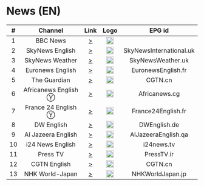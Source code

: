 <h1>News (EN)</h1>

| #  |       Channel        |                                                                                       Link                                                                                       |                                                            Logo                                                             |         EPG id          |
|:--:|:--------------------:|:--------------------------------------------------------------------------------------------------------------------------------------------------------------------------------:|:---------------------------------------------------------------------------------------------------------------------------:|:-----------------------:|
| 1  |       BBC News       |                                [>](https://vs-cmaf-push-ww-live.akamaized.net/x=4/i=urn:bbc:pips:service:bbc_news_channel_hd/iptv_hd_abr_v1.mpd)                                 |                                  <img height="20" src="https://i.imgur.com/xBLLYyx.png"/>                                   |
| 2  |   SkyNews English    |                            [>](https://linear417-gb-hls1-prd-ak.cdn.skycdp.com/100e/Content/HLS_001_1080_30/Live/channel(skynews)/index_1080-30.m3u8)                            | <img height="20" src="https://upload.wikimedia.org/wikipedia/en/thumb/5/57/Sky_News_logo.svg/512px-Sky_News_logo.svg.png"/> | SkyNewsInternational.uk |
| 3  |   SkyNews Weather    |                                              [>](http://late-bird-1612.livetube.eu.org/SkyWeather/index.m3u8?token=9TEQXsK2lKdyI3)                                               | <img height="20" src="https://upload.wikimedia.org/wikipedia/en/thumb/5/57/Sky_News_logo.svg/512px-Sky_News_logo.svg.png"/> |    SkyNewsWeather.uk    |
| 4  |   Euronews English   |   [>](https://62d77612985e4978b5cec13c47c897b5.mediatailor.us-east-1.amazonaws.com/v1/master/44f73ba4d03e9607dcd9bebdcb8494d86964f1d8/Samsung-gb_EuroNewsLive-1/playlist.m3u8)   |                                  <img height="20" src="https://i.imgur.com/8MsbPCU.png"/>                                   |   EuronewsEnglish.fr    |
| 5  |     The Guardian     | [>](https://0d0239e437124ddcb8090d815caf4013.mediatailor.us-east-1.amazonaws.com/v1/master/04fd913bb278d8775298c26fdca9d9841f37601f/Samsung-gb_TheGuardianChannel/playlist.m3u8) |             <img height="20" src="https://upload.wikimedia.org/wikipedia/commons/7/75/The_Guardian_2018.svg"/>              |         CGTN.cn         |
| 6  | Africanews English Ⓨ |                                                   [>](https://rakuten-africanews-1-dk.samsung.wurl.tv/manifest/playlist.m3u8)                                                    |                                  <img height="20" src="https://i.imgur.com/xocvePC.png"/>                                   |      Africanews.cg      |
| 7  | France 24 English Ⓨ  |                                              [>](https://cdn.klowdtv.net/803B48A/n1.klowdtv.net/live2/france24_720p/playlist.m3u8)                                               |                                  <img height="20" src="https://i.imgur.com/61MSiq9.png"/>                                   |   France24English.fr    |
| 8  |      DW English      |                                                [>](https://dwamdstream102.akamaized.net/hls/live/2015525/dwstream102/index.m3u8)                                                 |                                  <img height="20" src="https://i.imgur.com/A1xzjOI.png"/>                                   |      DWEnglish.de       |
| 9  |  Al Jazeera English  |                                                [>](https://dwamdstream102.akamaized.net/hls/live/2015525/dwstream102/index.m3u8)                                                 |                                  <img height="20" src="https://i.imgur.com/BB93NQP.png"/>                                   |   AlJazeeraEnglish.qa   |
| 10 |   i24 News English   |                              [>](https://bcovlive-a.akamaihd.net/6e3dd61ac4c34d6f8fb9698b565b9f50/eu-central-1/5377161796001/playlist-all_dvr.m3u8)                              |                <img height="20" src="https://upload.wikimedia.org/wikipedia/commons/7/79/LOGO_i24NEWS.png"/>                |       i24news.tv        |
| 11 |       Press TV       |                                                     [>](https://cdnlive.presstv.ir/cdnlive/smil:cdnlive.smil/playlist.m3u8)                                                      |                                  <img height="20" src="https://i.imgur.com/X3YP2Gg.png"/>                                   |       PressTV.ir        |
| 12 |     CGTN English     |                                                         [>](https://news.cgtn.com/resource/live/english/cgtn-news.m3u8)                                                          |                                  <img height="20" src="https://i.imgur.com/fMsJYzl.png"/>                                   |         CGTN.cn         |
| 13 |   NHK World-Japan    |                                                    [>](https://cdn.nhkworld.jp/www11/nhkworld-tv/bmcc-live/es/playlist.m3u8)                                                     |                                  <img height="20" src="https://i.imgur.com/TDCuUDs.png"/>                                   |    NHKWorldJapan.jp     |